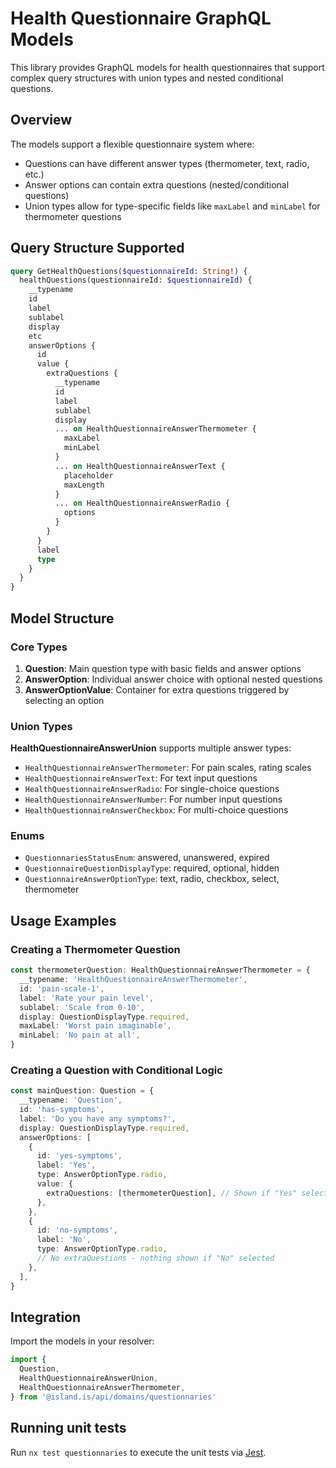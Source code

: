 # Health Questionnaire GraphQL Models

This library provides GraphQL models for health questionnaires that support complex query structures with union types and nested conditional questions.

## Overview

The models support a flexible questionnaire system where:

- Questions can have different answer types (thermometer, text, radio, etc.)
- Answer options can contain extra questions (nested/conditional questions)
- Union types allow for type-specific fields like `maxLabel` and `minLabel` for thermometer questions

## Query Structure Supported

```graphql
query GetHealthQuestions($questionnaireId: String!) {
  healthQuestions(questionnaireId: $questionnaireId) {
    __typename
    id
    label
    sublabel
    display
    etc
    answerOptions {
      id
      value {
        extraQuestions {
          __typename
          id
          label
          sublabel
          display
          ... on HealthQuestionnaireAnswerThermometer {
            maxLabel
            minLabel
          }
          ... on HealthQuestionnaireAnswerText {
            placeholder
            maxLength
          }
          ... on HealthQuestionnaireAnswerRadio {
            options
          }
        }
      }
      label
      type
    }
  }
}
```

## Model Structure

### Core Types

1. **Question**: Main question type with basic fields and answer options
2. **AnswerOption**: Individual answer choice with optional nested questions
3. **AnswerOptionValue**: Container for extra questions triggered by selecting an option

### Union Types

**HealthQuestionnaireAnswerUnion** supports multiple answer types:

- `HealthQuestionnaireAnswerThermometer`: For pain scales, rating scales
- `HealthQuestionnaireAnswerText`: For text input questions
- `HealthQuestionnaireAnswerRadio`: For single-choice questions
- `HealthQuestionnaireAnswerNumber`: For number input questions
- `HealthQuestionnaireAnswerCheckbox`: For multi-choice questions

### Enums

- `QuestionnariesStatusEnum`: answered, unanswered, expired
- `QuestionnaireQuestionDisplayType`: required, optional, hidden
- `QuestionnaireAnswerOptionType`: text, radio, checkbox, select, thermometer

## Usage Examples

### Creating a Thermometer Question

```typescript
const thermometerQuestion: HealthQuestionnaireAnswerThermometer = {
  __typename: 'HealthQuestionnaireAnswerThermometer',
  id: 'pain-scale-1',
  label: 'Rate your pain level',
  sublabel: 'Scale from 0-10',
  display: QuestionDisplayType.required,
  maxLabel: 'Worst pain imaginable',
  minLabel: 'No pain at all',
}
```

### Creating a Question with Conditional Logic

```typescript
const mainQuestion: Question = {
  __typename: 'Question',
  id: 'has-symptoms',
  label: 'Do you have any symptoms?',
  display: QuestionDisplayType.required,
  answerOptions: [
    {
      id: 'yes-symptoms',
      label: 'Yes',
      type: AnswerOptionType.radio,
      value: {
        extraQuestions: [thermometerQuestion], // Shown if "Yes" selected
      },
    },
    {
      id: 'no-symptoms',
      label: 'No',
      type: AnswerOptionType.radio,
      // No extraQuestions - nothing shown if "No" selected
    },
  ],
}
```

## Integration

Import the models in your resolver:

```typescript
import {
  Question,
  HealthQuestionnaireAnswerUnion,
  HealthQuestionnaireAnswerThermometer,
} from '@island.is/api/domains/questionnaries'
```

## Running unit tests

Run `nx test questionnaries` to execute the unit tests via [Jest](https://jestjs.io).

